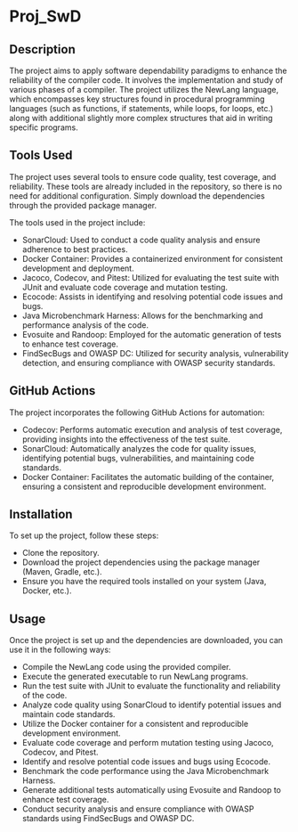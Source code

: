 # Proj_SwD

## Description
The project aims to apply software dependability paradigms to enhance the reliability of the compiler code. It involves the implementation and study of various phases of a compiler. The project utilizes the NewLang language, which encompasses key structures found in procedural programming languages (such as functions, if statements, while loops, for loops, etc.) along with additional slightly more complex structures that aid in writing specific programs.

## Tools Used
The project uses several tools to ensure code quality, test coverage, and reliability. These tools are already included in the repository, so there is no need for additional configuration. Simply download the dependencies through the provided package manager.

The tools used in the project include:

- SonarCloud: Used to conduct a code quality analysis and ensure adherence to best practices.
- Docker Container: Provides a containerized environment for consistent development and deployment.
- Jacoco, Codecov, and Pitest: Utilized for evaluating the test suite with JUnit and evaluate code coverage and mutation testing.
- Ecocode: Assists in identifying and resolving potential code issues and bugs.
- Java Microbenchmark Harness: Allows for the benchmarking and performance analysis of the code.
- Evosuite and Randoop: Employed for the automatic generation of tests to enhance test coverage.
- FindSecBugs and OWASP DC: Utilized for security analysis, vulnerability detection, and ensuring compliance with OWASP security standards.

## GitHub Actions
The project incorporates the following GitHub Actions for automation:

- Codecov: Performs automatic execution and analysis of test coverage, providing insights into the effectiveness of the test suite.
- SonarCloud: Automatically analyzes the code for quality issues, identifying potential bugs, vulnerabilities, and maintaining code standards.
- Docker Container: Facilitates the automatic building of the container, ensuring a consistent and reproducible development environment.

## Installation
To set up the project, follow these steps:

- Clone the repository.
- Download the project dependencies using the package manager (Maven, Gradle, etc.).
- Ensure you have the required tools installed on your system (Java, Docker, etc.).

## Usage
Once the project is set up and the dependencies are downloaded, you can use it in the following ways:

- Compile the NewLang code using the provided compiler.
- Execute the generated executable to run NewLang programs.
- Run the test suite with JUnit to evaluate the functionality and reliability of the code.
- Analyze code quality using SonarCloud to identify potential issues and maintain code standards.
- Utilize the Docker container for a consistent and reproducible development environment.
- Evaluate code coverage and perform mutation testing using Jacoco, Codecov, and Pitest.
- Identify and resolve potential code issues and bugs using Ecocode.
- Benchmark the code performance using the Java Microbenchmark Harness.
- Generate additional tests automatically using Evosuite and Randoop to enhance test coverage.
- Conduct security analysis and ensure compliance with OWASP standards using FindSecBugs and OWASP DC.
